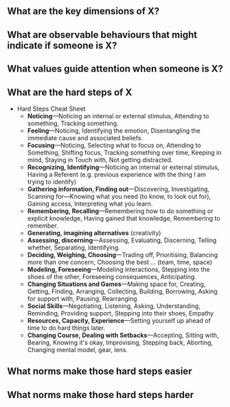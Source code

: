 ## What are the key dimensions of X?

## What are observable behaviours that might indicate if someone is X?

## What values guide attention when someone is X?

## What are the hard steps of X
- Hard Steps Cheat Sheet
	-   **Noticing**—Noticing an internal or external stimulus, Attending to something, Tracking something.
	-   **Feeling**—Noticing, Identifying the emotion, Disentangling the immediate cause and associated beliefs.
	-   **Focusing**—Noticing, Selecting what to focus on, Attending to Something, Shifting focus, Tracking something over time, Keeping in mind, Staying in Touch with, Not getting distracted.
	-   **Recognizing, Identifying**—Noticing an internal or external stimulus, Having a Referent (e.g. previous experience with the thing I am trying to identify)
	-   **Gathering information, Finding out**—Discovering, Investigating, Scanning for—Knowing what you need (to know, to look out for), Gaining access, Interpreting what you learn.
	-   **Remembering, Recalling**—Remembering how to do something or explicit knowledge, Having gained that knowledge, Remembering to remember.
	-   **Generating, imagining alternatives** (creativity)
	-   **Assessing, discerning**—Assessing, Evaluating, Discerning, Telling whether, Separating, Identifying.
	-   **Deciding, Weighing, Choosing**—Trading off, Prioritising, Balancing more than one concern, Choosing the best ... (team, time, space)
	-   **Modeling, Foreseeing**—Modeling interactions, Stepping into the shoes of the other, Foreseeing consequences, Anticipating.
	-   **Changing Situations and Games**—Making space for, Creating, Getting, Finding, Arranging, Collecting, Building, Borrowing, Asking for support with, Pausing, Rearranging
	-   **Social Skills**—Negotiating, Listening, Asking, Understanding, Reminding, Providing support, Stepping into their shoes, Empathy
	-   **Resources, Capacity, Experience**—Setting yourself up ahead of time to do hard things later.
	-   **Changing Course, Dealing with Setbacks**—Accepting, Sitting with, Bearing, Knowing it's okay, Improvising, Stepping back, Aborting, Changing mental model, gear, lens.



## What norms make those hard steps easier 

## What norms make those hard steps harder